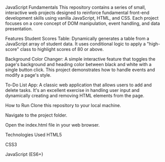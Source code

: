 JavaScript Fundamentals
This repository contains a series of small, interactive web projects designed to reinforce fundamental front-end development skills using vanilla JavaScript, HTML, and CSS. Each project focuses on a core concept of DOM manipulation, event handling, and data presentation.

Features
Student Scores Table: Dynamically generates a table from a JavaScript array of student data. It uses conditional logic to apply a "high-score" class to highlight scores of 80 or above.

Background Color Changer: A simple interactive feature that toggles the page's background and heading color between black and white with a single button click. This project demonstrates how to handle events and modify a page's style.

To-Do List App: A classic web application that allows users to add and delete tasks. It's an excellent exercise in handling user input and dynamically creating and removing HTML elements from the page.

How to Run
Clone this repository to your local machine.

Navigate to the project folder.

Open the index.html file in your web browser.

Technologies Used
HTML5

CSS3

JavaScript (ES6+)
